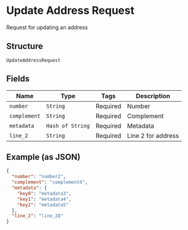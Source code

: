 
# Update Address Request

Request for updating an address

## Structure

`UpdateAddressRequest`

## Fields

| Name | Type | Tags | Description |
|  --- | --- | --- | --- |
| `number` | `String` | Required | Number |
| `complement` | `String` | Required | Complement |
| `metadata` | `Hash of String` | Required | Metadata |
| `line_2` | `String` | Required | Line 2 for address |

## Example (as JSON)

```json
{
  "number": "number2",
  "complement": "complement4",
  "metadata": {
    "key0": "metadata3",
    "key1": "metadata4",
    "key2": "metadata5"
  },
  "line_2": "line_28"
}
```

